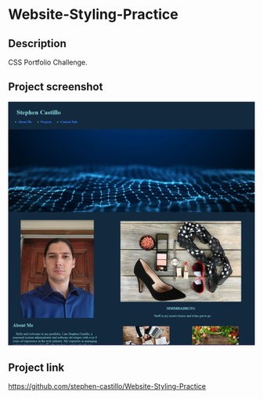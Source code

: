 # Website-Styling-Practice

<!-- Description -->
## Description
CSS Portfolio Challenge.

## Project screenshot
![Alt text](/assets/images/Project_Screenshot.JPG?raw=true "Project Screenshot")


## Project link
https://github.com/stephen-castillo/Website-Styling-Practice